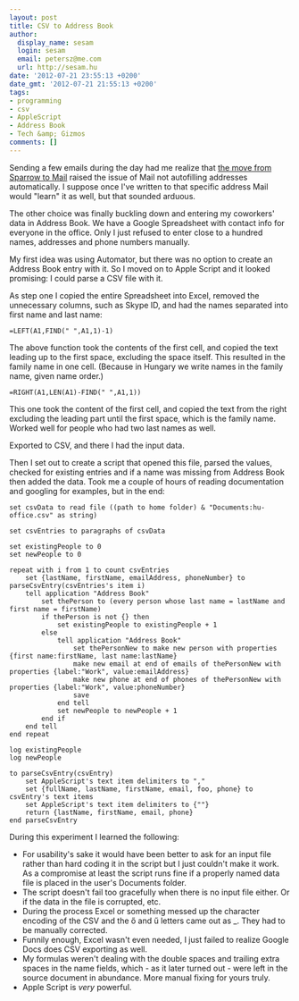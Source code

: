 ```yaml
---
layout: post
title: CSV to Address Book
author:
  display_name: sesam
  login: sesam
  email: petersz@me.com
  url: http://sesam.hu
date: '2012-07-21 23:55:13 +0200'
date_gmt: '2012-07-21 21:55:13 +0200'
tags:
- programming
- csv
- AppleScript
- Address Book
- Tech &amp; Gizmos
comments: []
---
```


Sending a few emails during the day had me realize that [the move from Sparrow to Mail](http://sesam.hu/2012/07/20/so-long-sparrow) raised the issue of Mail not autofilling addresses automatically. I suppose once I've written to that specific address Mail would "learn" it as well, but that sounded arduous.

The other choice was finally buckling down and entering my coworkers' data in Address Book. We have a Google Spreadsheet with contact info for everyone in the office. Only I just refused to enter close to a hundred names, addresses and phone numbers manually.

My first idea was using Automator, but there was no option to create an Address Book entry with it. So I moved on to Apple Script and it looked promising: I could parse a CSV file with it.

As step one I copied the entire Spreadsheet into Excel, removed the unnecessary columns, such as Skype ID, and had the names separated into first name and last name:

`=LEFT(A1,FIND(" ",A1,1)-1)`

The above function took the contents of the first cell, and copied the text leading up to the first space, excluding the space itself. This resulted in the family name in one cell. (Because in Hungary we write names in the family name, given name order.)

`=RIGHT(A1,LEN(A1)-FIND(" ",A1,1))`

This one took the content of the first cell, and copied the text from the right excluding the leading part until the first space, which is the family name. Worked well for people who had two last names as well.

Exported to CSV, and there I had the input data.

Then I set out to create a script that opened this file, parsed the values, checked for existing entries and if a name was missing from Address Book then added the data. Took me a couple of hours of reading documentation and googling for examples, but in the end:
    
    
    set csvData to read file ((path to home folder) & "Documents:hu-office.csv" as string)
    
    set csvEntries to paragraphs of csvData
    
    set existingPeople to 0
    set newPeople to 0
    
    repeat with i from 1 to count csvEntries
    	set {lastName, firstName, emailAddress, phoneNumber} to parseCsvEntry(csvEntries's item i)
    	tell application "Address Book"
    		set thePerson to (every person whose last name = lastName and first name = firstName)
    		if thePerson is not {} then
    			set existingPeople to existingPeople + 1
    		else
    			tell application "Address Book"
    				set thePersonNew to make new person with properties {first name:firstName, last name:lastName}
    				make new email at end of emails of thePersonNew with properties {label:"Work", value:emailAddress}
    				make new phone at end of phones of thePersonNew with properties {label:"Work", value:phoneNumber}
    				save
    			end tell
    			set newPeople to newPeople + 1
    		end if
    	end tell
    end repeat
    
    log existingPeople
    log newPeople
    
    to parseCsvEntry(csvEntry)
    	set AppleScript's text item delimiters to ","
    	set {fullName, lastName, firstName, email, foo, phone} to csvEntry's text items
    	set AppleScript's text item delimiters to {""}
    	return {lastName, firstName, email, phone}
    end parseCsvEntry

During this experiment I learned the following:

  * For usability's sake it would have been better to ask for an input file rather than hard coding it in the script but I just couldn't make it work. As a compromise at least the script runs fine if a properly named data file is placed in the user's Documents folder.
  * The script doesn't fail too gracefully when there is no input file either. Or if the data in the file is corrupted, etc.
  * During the process Excel or something messed up the character encoding of the CSV and the ő and ű letters came out as _. They had to be manually corrected.
  * Funnily enough, Excel wasn't even needed, I just failed to realize Google Docs does CSV exporting as well.
  * My formulas weren't dealing with the double spaces and trailing extra spaces in the name fields, which - as it later turned out - were left in the source document in abundance. More manual fixing for yours truly.
  * Apple Script is _very_ powerful.
